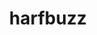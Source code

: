 ---
title: "harfbuzz"
layout: cache
categories: [package, develop]
meta: {"versions": ["8.5.0", "9.0.0"], "compilers": ["gcc@=11.1.0", "oneapi@=2024.2.0"], "oss": ["ubuntu20.04", "ubuntu22.04"], "platforms": ["linux"], "targets": ["x86_64_v3"], "stacks": ["data-vis-sdk", "e4s-oneapi", "root"], "num_specs": 14, "num_specs_by_stack": {"root": 14, "data-vis-sdk": 6, "e4s-oneapi": 2}}
spec_details: [{"hash": "wjclfsjbqnbjwo2unm55uy4h26eb6nyi", "compiler": "gcc@=11.1.0", "versions": ["8.5.0"], "os": "ubuntu20.04", "platform": "linux", "target": "x86_64_v3", "variants": ["build_system=meson", "buildtype=release", "default_library=shared", "~graphite2", "~strip"], "stacks": ["root"], "size": "-", "tarball": "https://binaries.spack.io/develop/build_cache/linux-ubuntu20.04-x86_64_v3/gcc-11.1.0/harfbuzz-8.5.0/linux-ubuntu20.04-x86_64_v3-gcc-11.1.0-harfbuzz-8.5.0-wjclfsjbqnbjwo2unm55uy4h26eb6nyi.spack"}, {"hash": "qoi3zydewvfgznqs7eovsgzvavabto54", "compiler": "gcc@=11.1.0", "versions": ["9.0.0"], "os": "ubuntu20.04", "platform": "linux", "target": "x86_64_v3", "variants": ["build_system=meson", "buildtype=release", "default_library=shared", "~graphite2", "~strip"], "stacks": ["data-vis-sdk", "root"], "size": "-", "tarball": "https://binaries.spack.io/develop/build_cache/linux-ubuntu20.04-x86_64_v3/gcc-11.1.0/harfbuzz-9.0.0/linux-ubuntu20.04-x86_64_v3-gcc-11.1.0-harfbuzz-9.0.0-qoi3zydewvfgznqs7eovsgzvavabto54.spack"}, {"hash": "cndgfryzivhgr3izl7h27762odwfbora", "compiler": "gcc@=11.1.0", "versions": ["9.0.0"], "os": "ubuntu20.04", "platform": "linux", "target": "x86_64_v3", "variants": ["build_system=meson", "buildtype=release", "default_library=shared", "~graphite2", "~strip"], "stacks": ["root"], "size": "-", "tarball": "https://binaries.spack.io/develop/build_cache/linux-ubuntu20.04-x86_64_v3/gcc-11.1.0/harfbuzz-9.0.0/linux-ubuntu20.04-x86_64_v3-gcc-11.1.0-harfbuzz-9.0.0-cndgfryzivhgr3izl7h27762odwfbora.spack"}, {"hash": "rm3yf73m5lltvm7dsmrdly4yhdvsboyb", "compiler": "gcc@=11.1.0", "versions": ["8.5.0"], "os": "ubuntu20.04", "platform": "linux", "target": "x86_64_v3", "variants": ["build_system=meson", "buildtype=release", "default_library=shared", "~graphite2", "~strip"], "stacks": ["root"], "size": "-", "tarball": "https://binaries.spack.io/develop/build_cache/linux-ubuntu20.04-x86_64_v3/gcc-11.1.0/harfbuzz-8.5.0/linux-ubuntu20.04-x86_64_v3-gcc-11.1.0-harfbuzz-8.5.0-rm3yf73m5lltvm7dsmrdly4yhdvsboyb.spack"}, {"hash": "nc6sqnoqu36rrqwvbkobiuvxtilejz5c", "compiler": "gcc@=11.1.0", "versions": ["9.0.0"], "os": "ubuntu20.04", "platform": "linux", "target": "x86_64_v3", "variants": ["build_system=meson", "buildtype=release", "default_library=shared", "~graphite2", "~strip"], "stacks": ["data-vis-sdk", "root"], "size": "-", "tarball": "https://binaries.spack.io/develop/build_cache/linux-ubuntu20.04-x86_64_v3/gcc-11.1.0/harfbuzz-9.0.0/linux-ubuntu20.04-x86_64_v3-gcc-11.1.0-harfbuzz-9.0.0-nc6sqnoqu36rrqwvbkobiuvxtilejz5c.spack"}, {"hash": "h5o4o4xqnpufgjbpg2vv2vcqo44ujmyv", "compiler": "gcc@=11.1.0", "versions": ["8.5.0"], "os": "ubuntu20.04", "platform": "linux", "target": "x86_64_v3", "variants": ["build_system=meson", "buildtype=release", "default_library=shared", "~graphite2", "~strip"], "stacks": ["root"], "size": "-", "tarball": "https://binaries.spack.io/develop/build_cache/linux-ubuntu20.04-x86_64_v3/gcc-11.1.0/harfbuzz-8.5.0/linux-ubuntu20.04-x86_64_v3-gcc-11.1.0-harfbuzz-8.5.0-h5o4o4xqnpufgjbpg2vv2vcqo44ujmyv.spack"}, {"hash": "rqmjevcjprv2wwkpssdn53lfzhngyqmu", "compiler": "gcc@=11.1.0", "versions": ["9.0.0"], "os": "ubuntu20.04", "platform": "linux", "target": "x86_64_v3", "variants": ["build_system=meson", "buildtype=release", "default_library=shared", "~graphite2", "~strip"], "stacks": ["data-vis-sdk", "root"], "size": "-", "tarball": "https://binaries.spack.io/develop/build_cache/linux-ubuntu20.04-x86_64_v3/gcc-11.1.0/harfbuzz-9.0.0/linux-ubuntu20.04-x86_64_v3-gcc-11.1.0-harfbuzz-9.0.0-rqmjevcjprv2wwkpssdn53lfzhngyqmu.spack"}, {"hash": "uapmd6d4fjk2welgtok2lnjwhzq6fvur", "compiler": "gcc@=11.1.0", "versions": ["9.0.0"], "os": "ubuntu20.04", "platform": "linux", "target": "x86_64_v3", "variants": ["build_system=meson", "buildtype=release", "default_library=shared", "~graphite2", "~strip"], "stacks": ["data-vis-sdk", "root"], "size": "-", "tarball": "https://binaries.spack.io/develop/build_cache/linux-ubuntu20.04-x86_64_v3/gcc-11.1.0/harfbuzz-9.0.0/linux-ubuntu20.04-x86_64_v3-gcc-11.1.0-harfbuzz-9.0.0-uapmd6d4fjk2welgtok2lnjwhzq6fvur.spack"}, {"hash": "77msy4x4bijwbk37pitit2m7lmfgpafb", "compiler": "gcc@=11.1.0", "versions": ["9.0.0"], "os": "ubuntu20.04", "platform": "linux", "target": "x86_64_v3", "variants": ["build_system=meson", "buildtype=release", "default_library=shared", "~graphite2", "~strip"], "stacks": ["root"], "size": "-", "tarball": "https://binaries.spack.io/develop/build_cache/linux-ubuntu20.04-x86_64_v3/gcc-11.1.0/harfbuzz-9.0.0/linux-ubuntu20.04-x86_64_v3-gcc-11.1.0-harfbuzz-9.0.0-77msy4x4bijwbk37pitit2m7lmfgpafb.spack"}, {"hash": "fm6ceurqyeawamuodpsgasqa4s2stjdf", "compiler": "gcc@=11.1.0", "versions": ["9.0.0"], "os": "ubuntu20.04", "platform": "linux", "target": "x86_64_v3", "variants": ["build_system=meson", "buildtype=release", "default_library=shared", "~graphite2", "~strip"], "stacks": ["data-vis-sdk", "root"], "size": "-", "tarball": "https://binaries.spack.io/develop/build_cache/linux-ubuntu20.04-x86_64_v3/gcc-11.1.0/harfbuzz-9.0.0/linux-ubuntu20.04-x86_64_v3-gcc-11.1.0-harfbuzz-9.0.0-fm6ceurqyeawamuodpsgasqa4s2stjdf.spack"}, {"hash": "pav5wdetbdni3llihf24xwz2l5z7tmqs", "compiler": "gcc@=11.1.0", "versions": ["9.0.0"], "os": "ubuntu20.04", "platform": "linux", "target": "x86_64_v3", "variants": ["build_system=meson", "buildtype=release", "default_library=shared", "~graphite2", "~strip"], "stacks": ["data-vis-sdk", "root"], "size": "-", "tarball": "https://binaries.spack.io/develop/build_cache/linux-ubuntu20.04-x86_64_v3/gcc-11.1.0/harfbuzz-9.0.0/linux-ubuntu20.04-x86_64_v3-gcc-11.1.0-harfbuzz-9.0.0-pav5wdetbdni3llihf24xwz2l5z7tmqs.spack"}, {"hash": "bvywo3ph2ekqq4vr4smks4epjrzecbvr", "compiler": "gcc@=11.1.0", "versions": ["8.5.0"], "os": "ubuntu20.04", "platform": "linux", "target": "x86_64_v3", "variants": ["build_system=meson", "buildtype=release", "default_library=shared", "~graphite2", "~strip"], "stacks": ["root"], "size": "-", "tarball": "https://binaries.spack.io/develop/build_cache/linux-ubuntu20.04-x86_64_v3/gcc-11.1.0/harfbuzz-8.5.0/linux-ubuntu20.04-x86_64_v3-gcc-11.1.0-harfbuzz-8.5.0-bvywo3ph2ekqq4vr4smks4epjrzecbvr.spack"}, {"hash": "zn74uxuzcqncrvkvwmr63kt43gsd2qt6", "compiler": "oneapi@=2024.2.0", "versions": ["9.0.0"], "os": "ubuntu22.04", "platform": "linux", "target": "x86_64_v3", "variants": ["build_system=meson", "buildtype=release", "default_library=shared", "~graphite2", "~strip"], "stacks": ["root", "e4s-oneapi"], "size": "-", "tarball": "https://binaries.spack.io/develop/build_cache/linux-ubuntu22.04-x86_64_v3/oneapi-2024.2.0/harfbuzz-9.0.0/linux-ubuntu22.04-x86_64_v3-oneapi-2024.2.0-harfbuzz-9.0.0-zn74uxuzcqncrvkvwmr63kt43gsd2qt6.spack"}, {"hash": "kjlcgugr4e3r4ck3nlq56asbhu67z5er", "compiler": "oneapi@=2024.2.0", "versions": ["9.0.0"], "os": "ubuntu22.04", "platform": "linux", "target": "x86_64_v3", "variants": ["build_system=meson", "buildtype=release", "default_library=shared", "~graphite2", "~strip"], "stacks": ["root", "e4s-oneapi"], "size": "-", "tarball": "https://binaries.spack.io/develop/build_cache/linux-ubuntu22.04-x86_64_v3/oneapi-2024.2.0/harfbuzz-9.0.0/linux-ubuntu22.04-x86_64_v3-oneapi-2024.2.0-harfbuzz-9.0.0-kjlcgugr4e3r4ck3nlq56asbhu67z5er.spack"}]
---